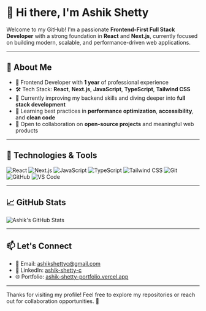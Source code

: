 # 👋 Hi there, I'm Ashik Shetty

Welcome to my GitHub! I'm a passionate **Frontend-First Full Stack Developer** with a strong foundation in **React** and **Next.js**, currently focused on building modern, scalable, and performance-driven web applications.

---

## 🚀 About Me

- 💼 Frontend Developer with **1 year** of professional experience  
- 🛠️ Tech Stack: **React**, **Next.js**, **JavaScript**, **TypeScript**, **Tailwind CSS**
- 🎯 Currently improving my backend skills and diving deeper into **full stack development**
- 🌱 Learning best practices in **performance optimization**, **accessibility**, and **clean code**
- 🤝 Open to collaboration on **open-source projects** and meaningful web products

---

## 🧰 Technologies & Tools

![React](https://img.shields.io/badge/-React-61DAFB?logo=react&logoColor=white&style=flat)
![Next.js](https://img.shields.io/badge/-Next.js-000000?logo=next.js&logoColor=white&style=flat)
![JavaScript](https://img.shields.io/badge/-JavaScript-F7DF1E?logo=javascript&logoColor=black&style=flat)
![TypeScript](https://img.shields.io/badge/-TypeScript-3178C6?logo=typescript&logoColor=white&style=flat)
![Tailwind CSS](https://img.shields.io/badge/-Tailwind%20CSS-38B2AC?logo=tailwind-css&logoColor=white&style=flat)
![Git](https://img.shields.io/badge/-Git-F05032?logo=git&logoColor=white&style=flat)
![GitHub](https://img.shields.io/badge/-GitHub-181717?logo=github&logoColor=white&style=flat)
![VS Code](https://img.shields.io/badge/-VSCode-007ACC?logo=visual-studio-code&logoColor=white&style=flat)

---

## 📈 GitHub Stats

![Ashik's GitHub Stats](https://github-readme-stats.vercel.app/api?username=ashikshettyc&show_icons=true&theme=radical)

---

## 📫 Let's Connect

- 📧 Email: [ashikshettyc@gmail.com](mailto:ashikshettyc@gmail.com)
- 💼 LinkedIn: [ashik-shetty-c](https://www.linkedin.com/in/ashik-shetty-c)
- 🌐 Portfolio: [ashik-shetty-portfolio.vercel.app](https://ashik-shetty-portfolio.vercel.app)

---

Thanks for visiting my profile! Feel free to explore my repositories or reach out for collaboration opportunities. 🚀
